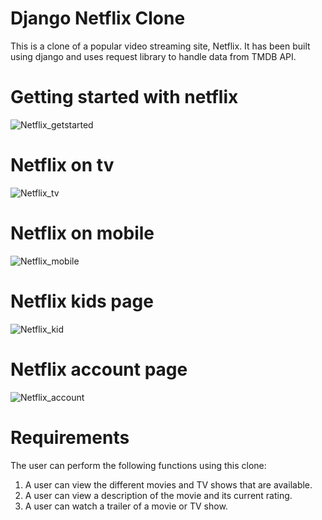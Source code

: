 # Django Netflix Clone
This is a clone of a popular video streaming site, Netflix. It has been built using django and uses request library to handle data from TMDB API.

# Getting started with netflix
![Netflix_getstarted](https://user-images.githubusercontent.com/93142399/202911951-b706bd2a-4db5-4bc2-b13a-02d3f24eb886.JPG)

# Netflix on tv
![Netflix_tv](https://user-images.githubusercontent.com/93142399/202912685-28f7cfba-2453-492d-9677-8a72d77e9124.JPG)

# Netflix on mobile
![Netflix_mobile](https://user-images.githubusercontent.com/93142399/202912710-b870152f-c876-422f-b667-93c9473dc2f6.JPG)

# Netflix kids page
![Netflix_kid](https://user-images.githubusercontent.com/93142399/202912608-9a4a476b-141f-4ee7-afa3-fb08d9b2fc9f.JPG)

# Netflix account page
![Netflix_account](https://user-images.githubusercontent.com/93142399/202912653-d0fb6504-ebce-4b44-88a2-e72b69fc5b6b.JPG)


# Requirements
The user can perform the following functions using this clone:
1. A user can view the different movies and TV shows that are available.
2. A user can view a description of the movie and its current rating.
3. A user can watch a trailer of a movie or TV show.




